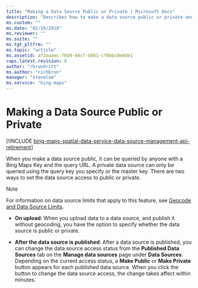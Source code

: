 ```yaml
---
title: "Making a Data Source Public or Private | Microsoft Docs"
description: "Describes how to make a data source public or private and provides a process for adjusting publicity either on upload or after the data source is published."
ms.custom: ""
ms.date: "02/28/2018"
ms.reviewer: ""
ms.suite: ""
ms.tgt_pltfrm: ""
ms.topic: "article"
ms.assetid: af2aaaec-f6d9-44cf-b861-cf0bbc0e8de1
caps.latest.revision: 8
author: "rbrundritt"
ms.author: "richbrun"
manager: "stevelom"
ms.service: "bing-maps"
---
```

# Making a Data Source Public or Private

[!INCLUDE [bing-maps-spatial-data-service-data-source-management-api-retirement](../../../includes/bing-maps-spatial-data-service-data-source-management-api-retirement.md)]

When you make a data source public, it can be queried by anyone with a Bing Maps Key and the query URL. A private data source can only be queried using the query key you specify or the master key. There are two ways to set the data source access to public or private.  
  
> [!NOTE]
>  For information on data source limits that apply to this feature, see [Geocode and Data Source Limits](../../../spatial-data-services/geocode-and-data-source-limits.md).  
  
-   **On upload**: When you upload data to a data source, and publish it without geocoding, you have the option to specify whether the data source is public or private.  
  
-   **After the data source is published**: After a data source is published, you can change the data source access status from the **Published Data Sources** tab on the **Manage data sources** page under **Data Sources**. Depending on the current access status, a **Make Public** or **Make Private** button appears for each published data source. When you click the button to change the data source access, the change takes affect within minutes.